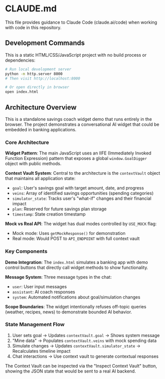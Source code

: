 # CLAUDE.md

This file provides guidance to Claude Code (claude.ai/code) when working with code in this repository.

## Development Commands

This is a static HTML/CSS/JavaScript project with no build process or dependencies:

```bash
# Run local development server
python -m http.server 8000
# Then visit http://localhost:8000

# Or open directly in browser
open index.html
```

## Architecture Overview

This is a standalone savings coach widget demo that runs entirely in the browser. The project demonstrates a conversational AI widget that could be embedded in banking applications.

### Core Architecture

**Widget Pattern**: The main JavaScript uses an IIFE (Immediately Invoked Function Expression) pattern that exposes a global `window.GoalDigger` object with public methods.

**Context Vault System**: Central to the architecture is the `contextVault` object that maintains all application state:
- `goal`: User's savings goal with target amount, date, and progress
- `veins`: Array of identified savings opportunities (spending categories)
- `simulator_state`: Tracks user's "what-if" changes and their financial impact
- `plan`: Reserved for future savings plan storage
- `timestamp`: State creation timestamp

**Mock vs Real API**: The widget has dual modes controlled by `USE_MOCK` flag:
- Mock mode: Uses `getMockResponse()` for demonstration
- Real mode: Would POST to `API_ENDPOINT` with full context vault

### Key Components

**Demo Integration**: The `index.html` simulates a banking app with demo control buttons that directly call widget methods to show functionality.

**Message System**: Three message types in the chat:
- `user`: User input messages
- `assistant`: AI coach responses  
- `system`: Automated notifications about goal/simulation changes

**Scope Boundaries**: The widget intentionally refuses off-topic queries (weather, recipes, news) to demonstrate bounded AI behavior.

### State Management Flow

1. User sets goal → Updates `contextVault.goal` → Shows system message
2. "Mine data" → Populates `contextVault.veins` with mock spending data
3. Simulate changes → Updates `contextVault.simulator_state` → Recalculates timeline impact
4. Chat interactions → Use context vault to generate contextual responses

The Context Vault can be inspected via the "Inspect Context Vault" button, showing the JSON state that would be sent to a real AI backend.